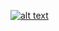 
[![alt text](https://miro.medium.com/v2/resize:fit:640/format:webp/1*8-rPe8vbjjbm1lhuhcn3Dw.png)](https://medium.com/@waleedgeo/lulc-py-78cb954673d)
